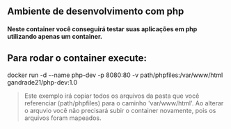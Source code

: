 ## Ambiente de desenvolvimento com php
#### Neste container você conseguirá testar suas aplicações em php utilizando apenas um container.

## Para rodar o container execute:
docker run -d --name php-dev -p 8080:80 -v path/phpfiles:/var/www/html gandrade21/php-dev:1.0
> Este exemplo irá copiar todos os arquivos da pasta que você referenciar (path/phpfiles) para o caminho 'var/www/html'. Ao alterar o arquvio você não precisará subir o container novamente, pois os arquivos foram mapeados.
